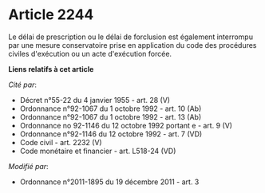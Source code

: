 # Article 2244

Le délai de prescription ou le délai de forclusion est également interrompu par une mesure conservatoire prise en application
du code des procédures civiles d'exécution ou un acte d'exécution forcée.

**Liens relatifs à cet article**

_Cité par_:

  - Décret n°55-22 du 4 janvier 1955 - art. 28 (V)
  - Ordonnance n°92-1067 du 1 octobre 1992 - art. 10 (Ab)
  - Ordonnance n°92-1067 du 1 octobre 1992 - art. 13 (Ab)
  - Ordonnance no 92-1146 du 12 octobre 1992 portant e - art. 9 (V)
  - Ordonnance n°92-1146 du 12 octobre 1992 - art. 7 (VD)
  - Code civil - art. 2232 (V)
  - Code monétaire et financier - art. L518-24 (VD)

_Modifié par_:

  - Ordonnance n°2011-1895 du 19 décembre 2011 - art. 3
